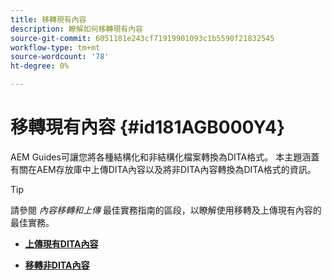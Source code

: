 ```yaml
---
title: 移轉現有內容
description: 瞭解如何移轉現有內容
source-git-commit: 6051181e243cf71919901093c1b5590f21832545
workflow-type: tm+mt
source-wordcount: '78'
ht-degree: 0%

---
```



# 移轉現有內容 {#id181AGB000Y4}

AEM Guides可讓您將各種結構化和非結構化檔案轉換為DITA格式。 本主題涵蓋有關在AEM存放庫中上傳DITA內容以及將非DITA內容轉換為DITA格式的資訊。

>[!TIP]
>
> 請參閱 *內容移轉和上傳* 最佳實務指南的區段，以瞭解使用移轉及上傳現有內容的最佳實務。

- **[上傳現有DITA內容](migrate-content-upload-existing-dita-content.md)**

- **[移轉非DITA內容](migrate-content-non-dita.md)**


